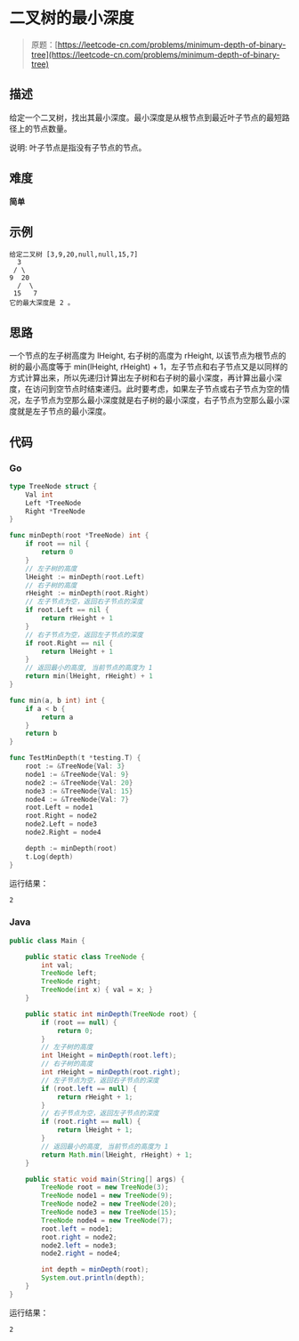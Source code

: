 # 二叉树的最小深度

> 原题：[https://leetcode-cn.com/problems/minimum-depth-of-binary-tree](https://leetcode-cn.com/problems/minimum-depth-of-binary-tree)

## 描述

给定一个二叉树，找出其最小深度。最小深度是从根节点到最近叶子节点的最短路径上的节点数量。

说明: 叶子节点是指没有子节点的节点。

## 难度

**简单**

## 示例

```
给定二叉树 [3,9,20,null,null,15,7]
  3
 / \
9  20
  /  \
 15   7
它的最大深度是 2 。
```

## 思路

一个节点的左子树高度为 lHeight, 右子树的高度为 rHeight, 以该节点为根节点的树的最小高度等于 min(lHeight, rHeight) + 1，左子节点和右子节点又是以同样的方式计算出来，所以先递归计算出左子树和右子树的最小深度，再计算出最小深度，在访问到空节点时结束递归。此时要考虑，如果左子节点或右子节点为空的情况，左子节点为空那么最小深度就是右子树的最小深度，右子节点为空那么最小深度就是左子节点的最小深度。

## 代码

### Go

```go
type TreeNode struct {
    Val int
    Left *TreeNode
    Right *TreeNode
}

func minDepth(root *TreeNode) int {
    if root == nil {
        return 0
    }
    // 左子树的高度
    lHeight := minDepth(root.Left)
    // 右子树的高度
    rHeight := minDepth(root.Right)
    // 左子节点为空，返回右子节点的深度
    if root.Left == nil {
        return rHeight + 1
    }
    // 右子节点为空，返回左子节点的深度
    if root.Right == nil {
        return lHeight + 1
    }
    // 返回最小的高度, 当前节点的高度为 1
    return min(lHeight, rHeight) + 1
}

func min(a, b int) int {
    if a < b {
        return a
    }
    return b
}
```

```go
func TestMinDepth(t *testing.T) {
    root := &TreeNode{Val: 3}
    node1 := &TreeNode{Val: 9}
    node2 := &TreeNode{Val: 20}
    node3 := &TreeNode{Val: 15}
    node4 := &TreeNode{Val: 7}
    root.Left = node1
    root.Right = node2
    node2.Left = node3
    node2.Right = node4

    depth := minDepth(root)
    t.Log(depth)
}
```

运行结果：

```
2
```

### Java

```java
public class Main {

    public static class TreeNode {
        int val;
        TreeNode left;
        TreeNode right;
        TreeNode(int x) { val = x; }
    }

    public static int minDepth(TreeNode root) {
        if (root == null) {
            return 0;
        }
        // 左子树的高度
        int lHeight = minDepth(root.left);
        // 右子树的高度
        int rHeight = minDepth(root.right);
        // 左子节点为空，返回右子节点的深度
        if (root.left == null) {
            return rHeight + 1;
        }
        // 右子节点为空，返回左子节点的深度
        if (root.right == null) {
            return lHeight + 1;
        }
        // 返回最小的高度, 当前节点的高度为 1
        return Math.min(lHeight, rHeight) + 1;
    }

    public static void main(String[] args) {
        TreeNode root = new TreeNode(3);
        TreeNode node1 = new TreeNode(9);
        TreeNode node2 = new TreeNode(20);
        TreeNode node3 = new TreeNode(15);
        TreeNode node4 = new TreeNode(7);
        root.left = node1;
        root.right = node2;
        node2.left = node3;
        node2.right = node4;

        int depth = minDepth(root);
        System.out.println(depth);
    }
}
```

运行结果：

```
2
```

